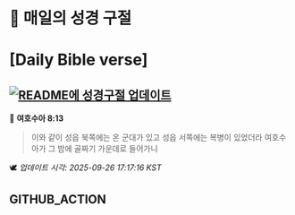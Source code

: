 # 🙏 매일의 성경 구절
# [Daily Bible verse]
## [![README에 성경구절 업데이트](https://github.com/DONGSUKA/first_test/actions/workflows/update-readme-bible.yml/badge.svg)](https://github.com/DONGSUKA/first_test/actions/workflows/update-readme-bible.yml)
<!-- START_BIBLE_VERSE -->
📖 **여호수아 8:13**
> 이와 같이 성읍 북쪽에는 온 군대가 있고 성읍 서쪽에는 복병이 있었더라 여호수아가 그 밤에 골짜기 가운데로 들어가니

🕊️ _업데이트 시각: 2025-09-26 17:17:16 KST_
  <!-- END_BIBLE_VERSE -->
## GITHUB_ACTION
